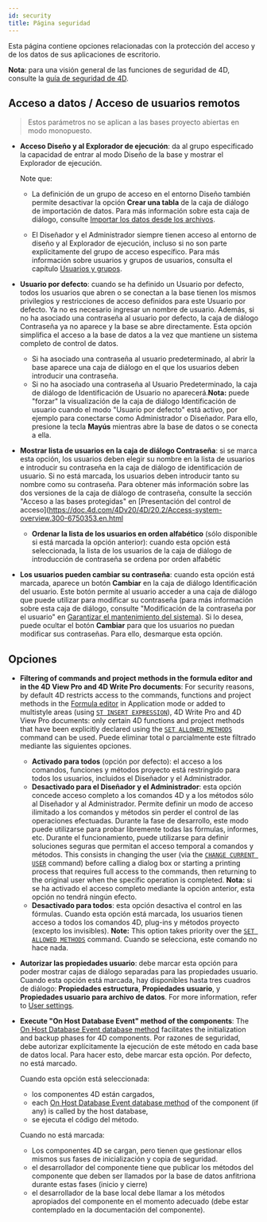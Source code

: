 ```yaml
---
id: security
title: Página seguridad
---
```


Esta página contiene opciones relacionadas con la protección del acceso y de los datos de sus aplicaciones de escritorio.

**Nota**: para una visión general de las funciones de seguridad de 4D, consulte la [guía de seguridad de 4D](https://blog.4d.com/4d-security-guide/).

## Acceso a datos / Acceso de usuarios remotos

> Estos parámetros no se aplican a las bases proyecto abiertas en modo monopuesto.

- **Acceso Diseño y al Explorador de ejecución**: da al grupo especificado la capacidad de entrar al modo Diseño de la base y mostrar el Explorador de ejecución.

    Note que:

    - La definición de un grupo de acceso en el entorno Diseño también permite desactivar la opción **Crear una tabla** de la caja de diálogo de importación de datos. Para más información sobre esta caja de diálogo, consulte [Importar los datos desde los archivos](https://doc.4d.com/4Dv20/4D/20.2/Importing-data-from-files.300-6750325.en.html).

    - El Diseñador y el Administrador siempre tienen acceso al entorno de diseño y al Explorador de ejecución, incluso si no son parte explícitamente del grupo de acceso específico. Para más información sobre usuarios y grupos de usuarios, consulta el capítulo [Usuarios y grupos](../Users/handling_users_groups.md).

- **Usuario por defecto**: cuando se ha definido un Usuario por defecto, todos los usuarios que abren o se conectan a la base tienen los mismos privilegios y restricciones de acceso definidos para este Usuario por defecto. Ya no es necesario ingresar un nombre de usuario. Además, si no ha asociado una contraseña al usuario por defecto, la caja de diálogo Contraseña ya no aparece y la base se abre directamente.
    Esta opción simplifica el acceso a la base de datos a la vez que mantiene un sistema completo de control de datos.

    - Si ha asociado una contraseña al usuario predeterminado, al abrir la base aparece una caja de diálogo en el que los usuarios deben introducir una contraseña.
    - Si no ha asociado una contraseña al Usuario Predeterminado, la caja de diálogo de Identificación de Usuario no aparecerá.**Nota:** puede "forzar" la visualización de la caja de diálogo Identificación de usuario cuando el modo "Usuario por defecto" está activo, por ejemplo para conectarse como Administrador o Diseñador. Para ello, presione la tecla **Mayús** mientras abre la base de datos o se conecta a ella.

- **Mostrar lista de usuarios en la caja de diálogo Contraseña**: si se marca esta opción, los usuarios deben elegir su nombre en la lista de usuarios e introducir su contraseña en la caja de diálogo de identificación de usuario. Si no está marcada, los usuarios deben introducir tanto su nombre como su contraseña. Para obtener más información sobre las dos versiones de la caja de diálogo de contraseña, consulte la sección "Acceso a las bases protegidas" en [Presentación del control de acceso](https://doc.4d.com/4Dv20/4D/20.2/Access-system-overview.300-6750353.en.html

    - **Ordenar la lista de los usuarios en orden alfabético** (sólo disponible si está marcada la opción anterior): cuando esta opción está seleccionada, la lista de los usuarios de la caja de diálogo de introducción de contraseña se ordena por orden alfabétic

- **Los usuarios pueden cambiar su contraseña**: cuando esta opción está marcada, aparece un botón **Cambiar** en la caja de diálogo Identificación del usuario. Este botón permite al usuario acceder a una caja de diálogo que puede utilizar para modificar su contraseña (para más información sobre esta caja de diálogo, consulte "Modificación de la contraseña por el usuario" en [Garantizar el mantenimiento del sistema](https://doc.4d.com/4Dv20/4D/20.2/Ensuring-system-maintenance.300-6750352.en.html)). Si lo desea, puede ocultar el botón **Cambiar** para que los usuarios no puedan modificar sus contraseñas. Para ello, desmarque esta opción.

## Opciones

- **Filtering of commands and project methods in the formula editor and in the 4D View Pro and 4D Write Pro documents**:
    For security reasons, by default 4D restricts access to the commands, functions and project methods in the [Formula editor](https://doc.4d.com/4Dv20/4D/20.2/Formula-editor.200-6750079.en.html) in Application mode or added to multistyle areas (using [`ST INSERT EXPRESSION`](../commands-legacy/st-insert-expression.md)), 4D Write Pro and 4D View Pro documents: only certain 4D functions and project methods that have been explicitly declared using the [`SET ALLOWED METHODS`](../commands/set-allowed-methods.md) command can be used. Puede eliminar total o parcialmente este filtrado mediante las siguientes opciones.
    - **Activado para todos** (opción por defecto): el acceso a los comandos, funciones y métodos proyecto está restringido para todos los usuarios, incluidos el Diseñador y el Administrador.
    - **Desactivado para el Diseñador y el Administrador**: esta opción concede acceso completo a los comandos 4D y a los métodos sólo al Diseñador y al Administrador. Permite definir un modo de acceso ilimitado a los comandos y métodos sin perder el control de las operaciones efectuadas. Durante la fase de desarrollo, este modo puede utilizarse para probar libremente todas las fórmulas, informes, etc. Durante el funcionamiento, puede utilizarse para definir soluciones seguras que permitan el acceso temporal a comandos y métodos. This consists in changing the user (via the [`CHANGE CURRENT USER`](../commands-legacy/change-current-user.md) command) before calling a dialog box or starting a printing process that requires full access to the commands, then returning to the original user when the specific operation is completed.
        **Nota:** si se ha activado el acceso completo mediante la opción anterior, esta opción no tendrá ningún efecto.
    - **Desactivado para todos**: esta opción desactiva el control en las fórmulas. Cuando esta opción está marcada, los usuarios tienen acceso a todos los comandos 4D, plug-ins y métodos proyecto (excepto los invisibles).
        **Note:** This option takes priority over the [`SET ALLOWED METHODS`](../commands/set-allowed-methods.md) command. Cuando se selecciona, este comando no hace nada.

- **Autorizar las propiedades usuario**: debe marcar esta opción para poder mostrar cajas de diálogo separadas para las propiedades usuario. Cuando esta opción está marcada, hay disponibles hasta tres cuadros de diálogo: **Propiedades estructura**, **Propiedades usuario**, y **Propiedades usuario para archivo de datos**. For more information, refer to [User settings](../Desktop/user-settings.md).

- **Execute "On Host Database Event" method of the components**: The [On Host Database Event database method](../commands-legacy/on-host-database-event-database-method.md) facilitates the initialization and backup phases for 4D components. Por razones de seguridad, debe autorizar explícitamente la ejecución de este método en cada base de datos local. Para hacer esto, debe marcar esta opción. Por defecto, no está marcado.

    Cuando esta opción está seleccionada:

    - los componentes 4D están cargados,
    - each [On Host Database Event database method](../commands-legacy/on-host-database-event-database-method.md) of the component (if any) is called by the host database,
    - se ejecuta el código del método.

    Cuando no está marcada:

    - Los componentes 4D se cargan, pero tienen que gestionar ellos mismos sus fases de inicialización y copia de seguridad.
    - el desarrollador del componente tiene que publicar los métodos del componente que deben ser llamados por la base de datos anfitriona durante estas fases (inicio y cierre)
    - el desarrollador de la base local debe llamar a los métodos apropiados del componente en el momento adecuado (debe estar contemplado en la documentación del componente).